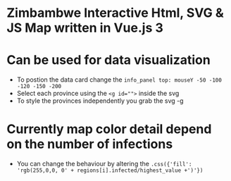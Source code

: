 # Zimbambwe Interactive Html, SVG & JS Map written in Vue.js 3

# Can be used for data visualization

- To postion the data card change the ``info_panel top: mouseY -50 -100 -120 -150 -200``
- Select each province using the ``<g id="">`` inside the svg
- To style the provinces independently you grab the svg -g 

# Currently map color detail depend on the number of infections
- You can change the behaviour by altering the ``.css({'fill': 'rgb(255,0,0, 0' + regions[i].infected/highest_value +')'})``
